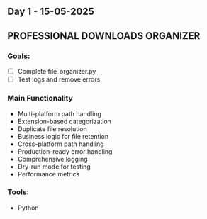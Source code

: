  ## Day 1 - 15-05-2025
 ## PROFESSIONAL DOWNLOADS ORGANIZER
### Goals:
- [ ] Complete file_organizer.py
- [ ] Test logs and remove errors
### Main Functionality
- Multi-platform path handling
- Extension-based categorization
- Duplicate file resolution
- Business logic for file retention
- Cross-platform path handling 
- Production-ready error handling 
- Comprehensive logging
- Dry-run mode for testing
- Performance metrics
### Tools:
- Python
